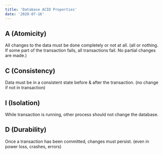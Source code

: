 ```yaml
---
title: 'Database ACID Properties'
date: '2020-07-16'
---
```


## A (Atomicity)

All changes to the data must be done completely or not at all. (all or nothing. If some part of the transaction fails, all transactions fail. No partial changes are made.)

## C (Consistency)

Data must be in a consistent state before & after the transaction. (no change if not in transaction)

## I (Isolation)

While transaction is running, other process should not change the database.

## D (Durability)

Once a transaction has been committed, changes must persist. (even in power loss, crashes, errors)
